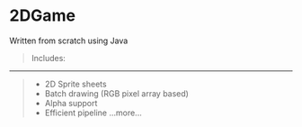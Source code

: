 # 2DGame

Written from scratch using Java

> Includes:
--------
> - 2D Sprite sheets
> - Batch drawing (RGB pixel array based)
> - Alpha support
> - Efficient pipeline
> ...more...